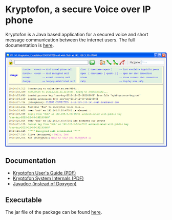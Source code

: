 # Kryptofon, a secure Voice over IP phone

Kryptofon is a Java based application for a secured voice and short message communication between the internet users. 
The full documentation is [here](https://mekeetsa.github.io/kryptofon).

![screenshot](docs/kryptofon.png)

## Documentation

* [Kryptofon User's Guide (PDF)](docs/description/Kryptofon_UsersGuide.pdf)
* [Kryptofon System Internals (PDF)](docs/description/Kryptofon_SysInternals.pdf)
* [Javadoc (instead of Doxygen)](docs/java-doc)

## Executable

The jar file of the package can be found [here](docs/kryptofon.jar).
